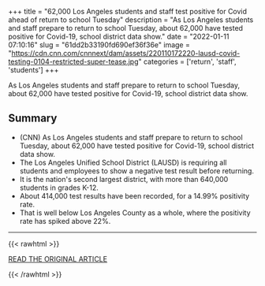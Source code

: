 +++
title = "62,000 Los Angeles students and staff test positive for Covid ahead of return to school Tuesday"
description = "As Los Angeles students and staff prepare to return to school Tuesday, about 62,000 have tested positive for Covid-19, school district data show."
date = "2022-01-11 07:10:16"
slug = "61dd2b33190fd690ef36f36e"
image = "https://cdn.cnn.com/cnnnext/dam/assets/220110172220-lausd-covid-testing-0104-restricted-super-tease.jpg"
categories = ['return', 'staff', 'students']
+++

As Los Angeles students and staff prepare to return to school Tuesday, about 62,000 have tested positive for Covid-19, school district data show.

## Summary

- (CNN) As Los Angeles students and staff prepare to return to school Tuesday, about 62,000 have tested positive for Covid-19, school district data show.
- The Los Angeles Unified School District (LAUSD) is requiring all students and employees to show a negative test result before returning.
- It is the nation's second largest district, with more than 640,000 students in grades K-12.
- About 414,000 test results have been recorded, for a 14.99% positivity rate.
- That is well below Los Angeles County as a whole, where the positivity rate has spiked above 22%.

---

{{< rawhtml >}}
  <p class="article-category">
    <a target="_blank" href="https://www.cnn.com/2022/01/10/us/california-schools-covid/index.html">READ THE ORIGINAL ARTICLE</a>
  </p>
{{< /rawhtml >}}
